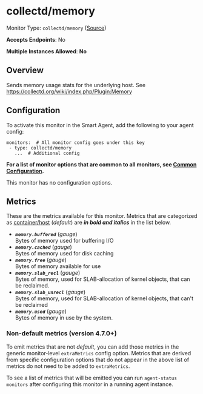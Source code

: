 
<!--- Generated by to-integrations-repo script in Smart Agent repo, DO NOT MODIFY HERE --->
<!--- GENERATED BY gomplate from scripts/docs/templates/monitor-page.md.tmpl --->

# collectd/memory

Monitor Type: `collectd/memory` ([Source](https://github.com/signalfx/signalfx-agent/tree/master/pkg/monitors/collectd/memory))

**Accepts Endpoints**: No

**Multiple Instances Allowed**: **No**

## Overview

Sends memory usage stats for the underlying host.
See https://collectd.org/wiki/index.php/Plugin:Memory


## Configuration

To activate this monitor in the Smart Agent, add the following to your
agent config:

```
monitors:  # All monitor config goes under this key
 - type: collectd/memory
   ...  # Additional config
```

**For a list of monitor options that are common to all monitors, see [Common
Configuration](../monitor-config.html#common-configuration).**


This monitor has no configuration options.
## Metrics

These are the metrics available for this monitor.
Metrics that are categorized as
[container/host](https://docs.signalfx.com/en/latest/admin-guide/usage.html#about-custom-bundled-and-high-resolution-metrics)
(*default*) are ***in bold and italics*** in the list below.


 - ***`memory.buffered`*** (*gauge*)<br>    Bytes of memory used for buffering I/O
 - ***`memory.cached`*** (*gauge*)<br>    Bytes of memory used for disk caching
 - ***`memory.free`*** (*gauge*)<br>    Bytes of memory available for use
 - ***`memory.slab_recl`*** (*gauge*)<br>    Bytes of memory, used for SLAB-allocation of kernel objects, that can be reclaimed.
 - ***`memory.slab_unrecl`*** (*gauge*)<br>    Bytes of memory, used for SLAB-allocation of kernel objects, that can't be reclaimed
 - ***`memory.used`*** (*gauge*)<br>    Bytes of memory in use by the system.

### Non-default metrics (version 4.7.0+)

To emit metrics that are not _default_, you can add those metrics in the
generic monitor-level `extraMetrics` config option.  Metrics that are derived
from specific configuration options that do not appear in the above list of
metrics do not need to be added to `extraMetrics`.

To see a list of metrics that will be emitted you can run `agent-status
monitors` after configuring this monitor in a running agent instance.



